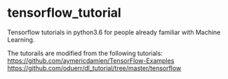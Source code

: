 # tensorflow_tutorial
Tensorflow tutorials in python3.6 for people already familiar with Machine Learning.<br />

The tutorails are modified from the following tutorials:<br />
https://github.com/aymericdamien/TensorFlow-Examples<br />
https://github.com/oduerr/dl_tutorial/tree/master/tensorflow
